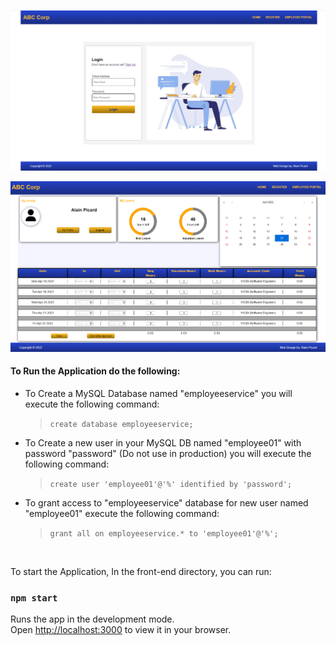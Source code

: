 ![Login/Registration with Java & React](./front-end/public/images/employee-management-application-image-02.png)

![Employee Management Portal](./front-end/public/images/employee-management-application-image-03.png)
#### To Run the Application do the following:

- To Create a MySQL Database named "employeeservice" you will execute the following command:
    >`create database employeeservice;`

- To Create a new user in your MySQL DB named "employee01" with password "password" (Do not use in production) you will execute the following command:

    >`create user 'employee01'@'%' identified by 'password';`

- To grant access to "employeeservice" database for new user named "employee01" execute the following command:
  >`grant all on employeeservice.* to 'employee01'@'%';`

<br />

To start the Application, In the front-end directory, you can run:

### `npm start`

Runs the app in the development mode.\
Open [http://localhost:3000](http://localhost:3000) to view it in your browser.


